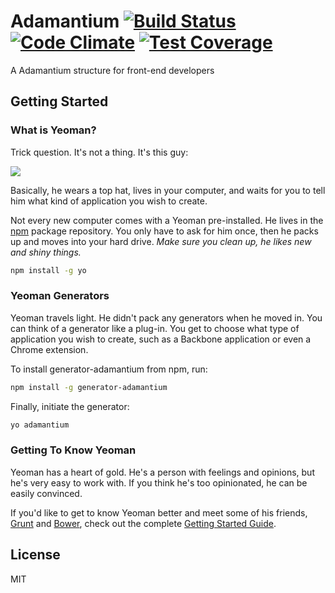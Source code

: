 # Adamantium [![Build Status](https://secure.travis-ci.org/DRYC/adamantium.png?branch=master)](https://travis-ci.org/DRYC/adamantium) [![Code Climate](https://codeclimate.com/github/DRYC/adamantium/badges/gpa.svg)](https://codeclimate.com/github/DRYC/adamantium) [![Test Coverage](https://codeclimate.com/github/DRYC/adamantium/badges/coverage.svg)](https://codeclimate.com/github/DRYC/adamantium)

A Adamantium structure for front-end developers

## Getting Started

### What is Yeoman?

Trick question. It's not a thing. It's this guy:

![](http://i.imgur.com/JHaAlBJ.png)

Basically, he wears a top hat, lives in your computer, and waits for you to tell him what kind of application you wish to create.

Not every new computer comes with a Yeoman pre-installed. He lives in the [npm](https://npmjs.org) package repository. You only have to ask for him once, then he packs up and moves into your hard drive. *Make sure you clean up, he likes new and shiny things.*

```bash
npm install -g yo
```

### Yeoman Generators

Yeoman travels light. He didn't pack any generators when he moved in. You can think of a generator like a plug-in. You get to choose what type of application you wish to create, such as a Backbone application or even a Chrome extension.

To install generator-adamantium from npm, run:

```bash
npm install -g generator-adamantium
```

Finally, initiate the generator:

```bash
yo adamantium
```

### Getting To Know Yeoman

Yeoman has a heart of gold. He's a person with feelings and opinions, but he's very easy to work with. If you think he's too opinionated, he can be easily convinced.

If you'd like to get to know Yeoman better and meet some of his friends, [Grunt](http://gruntjs.com) and [Bower](http://bower.io), check out the complete [Getting Started Guide](https://github.com/yeoman/yeoman/wiki/Getting-Started).


## License

MIT
